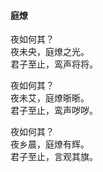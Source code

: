 #### 庭燎

夜如何其？  
夜未央，庭燎之光。  
君子至止，鸾声将将。

夜如何其？  
夜未艾，庭燎晣晣。  
君子至止，鸾声哕哕。

夜如何其？  
夜乡晨，庭燎有辉。  
君子至止，言观其旗。